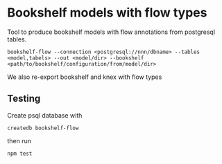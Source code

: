 # Bookshelf models with flow types

Tool to produce bookshelf models with flow annotations from postgresql tables.

    bookshelf-flow --connection <postgresql://nnn/dbname> --tables <model,tabels> --out <model/dir> --bookshelf <path/to/bookshelf/configuration/from/model/dir>

We also re-export bookshelf and knex with flow types

## Testing

Create psql database with

    createdb bookshelf-flow

then run

    npm test
